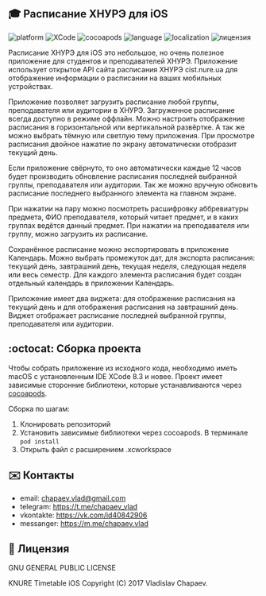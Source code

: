 :mortar_board: Расписание ХНУРЭ для iOS
----

![platform](https://img.shields.io/badge/platform-iOS%208%2B-brightgreen.svg)
![XCode](https://img.shields.io/badge/XCode-8.3.1-brightgreen.svg)
![cocoapods](https://img.shields.io/badge/cocoapods-1.2.0-red.svg)
![language](https://img.shields.io/badge/language-Objective--C-blue.svg)
![localization](https://img.shields.io/badge/localization-RU%2FENG-yellow.svg)
![лицензия](https://img.shields.io/badge/license-GPL-blue.svg)

Расписание ХНУРЭ для iOS это небольшое, но очень полезное приложение для студентов и преподавателей ХНУРЭ. Приложение использует открытое API сайта расписания ХНУРЭ cist.nure.ua для отображение информации о расписании на ваших мобильных устройствах.

Приложение позволяет загрузить расписание любой группы, преподавателя или аудитории в ХНУРЭ. Загруженное расписание всегда доступно в режиме оффлайн. Можно настроить отображение расписания в горизонтальной или вертикальной развёртке. А так же можно выбрать тёмную или светлую тему приложения. При просмотре расписания двойное нажатие по экрану автоматически отобразит текущий день.

Если приложение свёрнуто, то оно автоматически каждые 12 часов будет производить обновление расписания последней выбранной группы, преподавателя или аудитории. Так же можно вручную обновить расписание последнего выбранного элемента на главном экране.

При нажатии на пару можно посмотреть расшифровку аббревиатуры предмета, ФИО преподавателя, который читает предмет, и в каких группах ведётся данный предмет. При нажатии на преподавателя или группу, можно загрузить их расписание.

Сохранённое расписание можно экспортировать в приложение Календарь. Можно выбрать промежуток дат, для экспорта расписания: текущий день, завтрашний день, текущая неделя, следующая неделя или весь семестр. Для каждого элемента расписания будет создан отдельный календарь в приложении Календарь.

Приложение имеет два виджета: для отображение расписания на текущий день и для отображения расписания на завтрашний день. Виджет отображает расписание последней выбранной группы, преподавателя или аудитории.

:octocat: Сборка проекта
----

Чтобы собрать приложение из исходного кода, необходимо иметь macOS с установленным IDE XCode 8.3 и новее. Проект имеет зависимые сторонние библиотеки, которые устанавливаются через [cocoapods](https://cocoapods.org/).

Сборка по шагам:
1. Клонировать репозиторий
2. Установить зависимые библиотеки через cocoapods.  В терминале `pod install`
3. Открыть файл с расширением .xcworkspace

:envelope: Контакты
----
- email: chapaev.vlad@gmail.com
- telegram: https://t.me/chapaev_vlad
- vkontakte: https://vk.com/id40842906
- messanger: https://m.me/chapaev.vlad

:page_facing_up: Лицензия
----

GNU GENERAL PUBLIC LICENSE

KNURE Timetable iOS  Copyright (C) 2017 Vladislav Chapaev.
